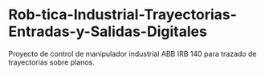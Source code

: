 # Rob-tica-Industrial-Trayectorias-Entradas-y-Salidas-Digitales
Proyecto de control de manipulador industrial ABB IRB 140 para trazado de trayectorias sobre planos.
